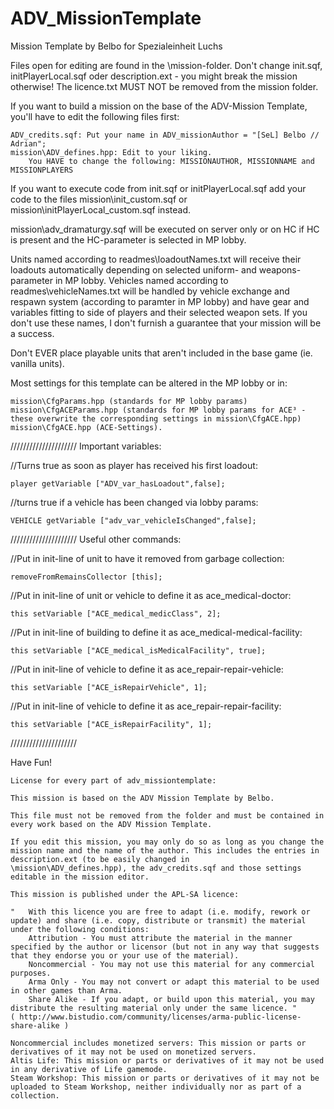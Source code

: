 # ADV_MissionTemplate
Mission Template by Belbo for Spezialeinheit Luchs

Files open for editing are found in the \mission\-folder. Don't change init.sqf, initPlayerLocal.sqf oder description.ext - you might break the mission otherwise!
The licence.txt MUST NOT be removed from the mission folder.

If you want to build a mission on the base of the ADV-Mission Template, you'll have to edit the following files first:

	ADV_credits.sqf: Put your name in ADV_missionAuthor = "[SeL] Belbo // Adrian";
	mission\ADV_defines.hpp: Edit to your liking.
		You HAVE to change the following: MISSIONAUTHOR, MISSIONNAME and MISSIONPLAYERS

If you want to execute code from init.sqf or initPlayerLocal.sqf add your code to the files mission\init_custom.sqf or mission\initPlayerLocal_custom.sqf instead.

mission\adv_dramaturgy.sqf will be executed on server only or on HC if HC is present and the HC-parameter is selected in MP lobby.

Units named according to readmes\loadoutNames.txt will receive their loadouts automatically depending on selected uniform- and weapons-parameter in MP lobby.
Vehicles named according to readmes\vehicleNames.txt will be handled by vehicle exchange and respawn system (according to paramter in MP lobby) and have gear and variables fitting to side of players and their selected weapon sets.
If you don't use these names, I don't furnish a guarantee that your mission will be a success.

Don't EVER place playable units that aren't included in the base game (ie. vanilla units).

Most settings for this template can be altered in the MP lobby or in:

	mission\CfgParams.hpp (standards for MP lobby params)
	mission\CfgACEParams.hpp (standards for MP lobby params for ACE³ - these overwrite the corresponding settings in mission\CfgACE.hpp)
	mission\CfgACE.hpp (ACE-Settings).

/////////////////////
Important variables:

//Turns true as soon as player has received his first loadout:

	player getVariable ["ADV_var_hasLoadout",false];

//turns true if a vehicle has been changed via lobby params:

	VEHICLE getVariable ["adv_var_vehicleIsChanged",false];

/////////////////////
Useful other commands:

//Put in init-line of unit to have it removed from garbage collection:

	removeFromRemainsCollector [this];

//Put in init-line of unit or vehicle to define it as ace_medical-doctor:

	this setVariable ["ACE_medical_medicClass", 2];

//Put in init-line of building to define it as ace_medical-medical-facility:

	this setVariable ["ACE_medical_isMedicalFacility", true];

//Put in init-line of vehicle to define it as ace_repair-repair-vehicle:

	this setVariable ["ACE_isRepairVehicle", 1];

//Put in init-line of vehicle to define it as ace_repair-repair-facility:

	this setVariable ["ACE_isRepairFacility", 1];

/////////////////////

Have Fun!


	License for every part of adv_missiontemplate:
	
	This mission is based on the ADV Mission Template by Belbo.

	This file must not be removed from the folder and must be contained in every work based on the ADV Mission Template.

	If you edit this mission, you may only do so as long as you change the mission name and the name of the author. This includes the entries in description.ext (to be easily changed in
	\mission\ADV_defines.hpp), the adv_credits.sqf and those settings editable in the mission editor.

	This mission is published under the APL-SA licence:

	"	With this licence you are free to adapt (i.e. modify, rework or update) and share (i.e. copy, distribute or transmit) the material under the following conditions:
		Attribution - You must attribute the material in the manner specified by the author or licensor (but not in any way that suggests that they endorse you or your use of the material).
		Noncommercial - You may not use this material for any commercial purposes.
		Arma Only - You may not convert or adapt this material to be used in other games than Arma.
		Share Alike - If you adapt, or build upon this material, you may distribute the resulting material only under the same licence.	" 
	( http://www.bistudio.com/community/licenses/arma-public-license-share-alike )

	Noncommercial includes monetized servers: This mission or parts or derivatives of it may not be used on monetized servers.
	Altis Life: This mission or parts or derivatives of it may not be used in any derivative of Life gamemode.
	Steam Workshop: This mission or parts or derivatives of it may not be uploaded to Steam Workshop, neither individually nor as part of a collection.